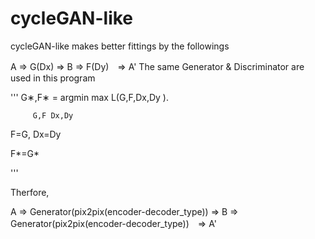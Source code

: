 # cycleGAN-like
cycleGAN-like makes better fittings by the followings

A ⇒ G(Dx) ⇒ B ⇒ F(Dy)　⇒ A'
The same Generator & Discriminator are used in this program

'''
G∗,F∗ = argmin max L(G,F,Dx,Dy ).

         G,F Dx,Dy

F=G, Dx=Dy

F*=G*

'''

Therfore,

A ⇒ Generator(pix2pix(encoder-decoder_type)) ⇒ B ⇒ Generator(pix2pix(encoder-decoder_type))　⇒ A'

